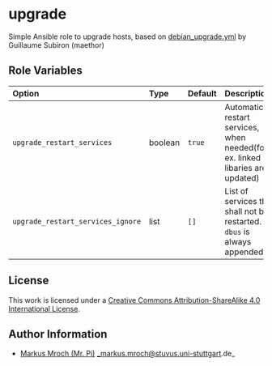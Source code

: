 # upgrade

Simple Ansible role to upgrade hosts, based on [debian_upgrade.yml](https://gist.github.com/maethor/380676f6b1cec8cc7439) by Guillaume Subiron (maethor)

## Role Variables

| Option                            | Type    | Default | Description                                                                      | Required |
|:----------------------------------|:--------|:--------|:---------------------------------------------------------------------------------|:--------:|
| `upgrade_restart_services`        | boolean | `true`  | Automatically restart services, when needed(for ex. linked libaries are updated) |    N     |
| `upgrade_restart_services_ignore` | list    | `[]`    | List of services that shall not be restarted. `dbus` is always appended.         |    N     |

## License

This work is licensed under a [Creative Commons Attribution-ShareAlike 4.0 International License](https://creativecommons.org/licenses/by-sa/4.0/).


## Author Information

- [Markus Mroch (Mr. Pi)](https://github.com/Mr-Pi) _markus.mroch@stuvus.uni-stuttgart.de_
